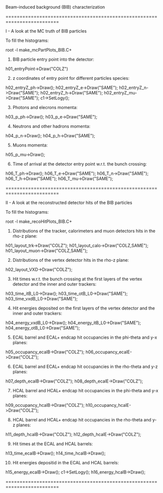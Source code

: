 Beam-induced background (BIB) characterization

=========================================================================

I - A look at the MC truth of BIB particles

To fill the histograms:

root -l make_mcPartPlots_BIB.C+


1) BIB particle entry point into the detector:

h01_entryPoint->Draw("COLZ")


2) z coordinates of entry point for different particles species:

h02_entryZ_ph->Draw();
h02_entryZ_e->Draw("SAME");
h02_entryZ_n->Draw("SAME");
h02_entryZ_h->Draw("SAME");
h02_entryZ_mu->Draw("SAME");
c1->SetLogy();


3) Photons and elecrons momenta:

h03_p_ph->Draw();
h03_p_e->Draw("SAME");


4) Neutrons and other hadrons momenta:

h04_p_n->Draw();
h04_p_h->Draw("SAME");


5) Muons momenta:

h05_p_mu->Draw();


6) Time of arrival at the detector entry point w.r.t. the bunch crossing:

h06_T_ph->Draw();
h06_T_e->Draw("SAME");
h06_T_n->Draw("SAME");
h06_T_h->Draw("SAME");
h06_T_mu->Draw("SAME");


=========================================================================

II - A look at the reconstructed detector hits of the BIB particles

To fill the histograms:

root -l make_recoHitPlots_BIB.C+


1) Distributions of the tracker, calorimeters and muon detectors hits in the rho-z plane:

h01_layout_trk->Draw("COLZ");
h01_layout_calo->Draw("COLZ,SAME");
h01_layout_muon->Draw("COLZ,SAME");


2) Distributions of the vertex detector hits in the rho-z plane:

h02_layout_VXD->Draw("COLZ");


3) Hit times w.r.t. the bunch crossing at the first layers of the vertex detector
   and the inner and outer trackers:

h03_time_itB_L0->Draw();
h03_time_otB_L0->Draw("SAME");
h03_time_vxdB_L0->Draw("SAME");


4) Hit energies deposited on the first layers of the vertex detector and the
   inner and outer trackers:

h04_energy_vxdB_L0->Draw();
h04_energy_itB_L0->Draw("SAME");
h04_energy_otB_L0->Draw("SAME");


5) ECAL barrel and ECAL+ endcap hit occupancies in the phi-theta and y-x planes:

h05_occupancy_ecalB->Draw("COLZ");
h06_occupancy_ecalE->Draw("COLZ");


6) ECAL barrel and ECAL+ endcap hit occupancies in the rho-theta and y-z planes:

h07_depth_ecalB->Draw("COLZ");
h08_depth_ecalE->Draw("COLZ");


7) HCAL barrel and HCAL+ endcap hit occupancies in the phi-theta and y-x planes:

h09_occupancy_hcalB->Draw("COLZ");
h10_occupancy_hcalE->Draw("COLZ");


8) HCAL barrel and HCAL+ endcap hit occupancies in the rho-theta and y-z planes:

h11_depth_hcalB->Draw("COLZ");
h12_depth_hcalE->Draw("COLZ");


9) Hit times at the ECAL and HCAL barrels:

h13_time_ecalB->Draw();
h14_time_hcalB->Draw();


10) Hit energies depositid in the ECAL and HCAL barrels:

h15_energy_ecalB->Draw();
c1->SetLogy();
h16_energy_hcalB->Draw();


=========================================================================
